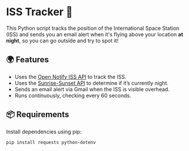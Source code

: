 # ISS Tracker 🚀

This Python script tracks the position of the International Space Station (ISS) and sends you an email alert when it's flying above your location **at night**, so you can go outside and try to spot it!

## 🌍 Features

- Uses the [Open Notify ISS API](http://api.open-notify.org/) to track the ISS.
- Uses the [Sunrise-Sunset API](https://sunrise-sunset.org/api) to determine if it’s currently night.
- Sends an email alert via Gmail when the ISS is visible overhead.
- Runs continuously, checking every 60 seconds.

## 📦 Requirements

Install dependencies using pip:
```bash
pip install requests python-dotenv
